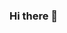 ### Hi there 👋

<!--
**Josh-dev69/Josh-dev69** is a ✨ _special_ ✨ repository because its `README.md` (this file) appears on your GitHub profile.

Here are some ideas to get you started:


I'm Ebube Joshua, a passionate software engineering intern with ALXAfrica from Nigeria.

- 👯 I’m looking to collaborate with people of like minds.
- 🤔 I’m looking for help with improving my career as a software engineer
- 🤝 Connect with me
- [Twitter] - https://twitter.com/AlohEbube
- [LinkedIn] - https://www.linkedin.com/in/ebube-aloh-1627b1185
- 😄 Pronouns: He/Him
- ⚡ Fun fact: Did you know? The term 'bug' in computer science originated in 1947 when Grace Hopper found an actual moth causing a glitch in the Mark II computer. She removed it and taped it to the logbook, coining the term 'debugging' for fixing code issues. So, the next time you encounter a bug, just remember, you're following in the footsteps of computer science history!
-->
